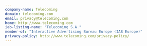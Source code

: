 ```yaml
---
company-name: Telecoming
domain: telecoming.com
email: privacy@telecoming.com
home: http://www.telecoming.com
iab-listing-name: "Telecoming S.A."
member-of: "Interactive Advertising Bureau Europe (IAB Europe)"
privacy-policy: http://www.telecoming.com/privacy-policy/
---
```




